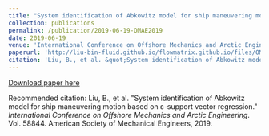 ```yaml
---
title: "System identification of Abkowitz model for ship maneuvering motion based on ε-support vector regression"
collection: publications
permalink: /publication/2019-06-19-OMAE2019
date: 2019-06-19
venue: 'International Conference on Offshore Mechanics and Arctic Engineering'
paperurl: 'http://liu-bin-fluid.github.io/flowmatrix.github.io/files/OMAE2019.pdf'
citation: 'Liu, B., et al. &quot;System identification of Abkowitz model for ship maneuvering motion based on ε-support vector regression.&quot; <i>International Conference on Offshore Mechanics and Arctic Engineering</i>. Vol. 58844. American Society of Mechanical Engineers, 2019.'
---
```


<a href='http://liu-bin-fluid.github.io/flowmatrix.github.io/files/OMAE2019.pdf'>Download paper here</a>

Recommended citation: Liu, B., et al. "System identification of Abkowitz model for ship maneuvering motion based on ε-support vector regression." <i>International Conference on Offshore Mechanics and Arctic Engineering</i>. Vol. 58844. American Society of Mechanical Engineers, 2019.